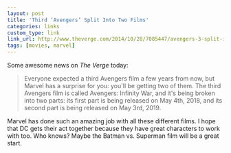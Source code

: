 ```yaml
---
layout: post
title: 'Third ‘Avengers’ Split Into Two Films'
categories: links
custom_type: link
link_url: http://www.theverge.com/2014/10/28/7085447/avengers-3-split-into-two-films-infinity-war
tags: [movies, marvel]
---
```

Some awesome news on *The Verge* today:

> Everyone expected a third Avengers film a few years from now, but Marvel has a surprise for you: you'll be getting two of them. The third Avengers film is called Avengers: Infinity War, and it's being broken into two parts: its first part is being released on May 4th, 2018, and its second part is being released on May 3rd, 2019.

Marvel has done such an amazing job with all these different films. I hope that DC gets their act together because they have great characters to work with too. Who knows? Maybe the Batman vs. Superman film will be a great start.
